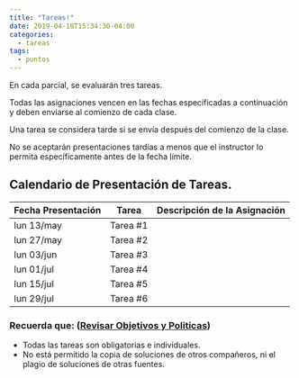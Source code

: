 ```yaml
---
title: "Tareas!"
date: 2019-04-18T15:34:30-04:00
categories:
  - tareas
tags:
  - puntos
---
```


En cada parcial, se evaluarán tres tareas.

Todas las asignaciones vencen en las fechas especificadas a continuación y deben enviarse al comienzo de cada clase.

Una tarea se considera tarde si se envía después del comienzo de la clase. 

No se aceptarán presentaciones tardías a menos que el instructor lo permita específicamente antes de la fecha límite.

## Calendario de Presentación de Tareas.

 Fecha Presentación | Tarea    | Descripción de la Asignación
 ------------------ | -------- | ----------------------------
 lun 13/may	        | Tarea #1 | 
 lun 27/may	        | Tarea #2 | 
 lun 03/jun	        | Tarea #3 | 
 lun 01/jul	        | Tarea #4 | 
 lun 15/jul	        | Tarea #5 | 
 lun 29/jul	        | Tarea #6 | 


### Recuerda que: ([Revisar Objetivos y Politicas](/objetivos/))

 - Todas las tareas son obligatorias e individuales.
 - No está permitido la copia de soluciones de otros compañeros, ni el plagio de soluciones de otras fuentes.

